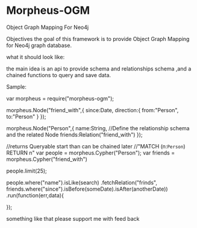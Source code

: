 Morpheus-OGM
============

Object Graph Mapping For Neo4j 

Objectives
the goal of this framework is to provide Object Graph Mapping for Neo4j graph database.

what it should look like:

the main idea is an api to provide schema and relationships schema ,and a chained functions to query and save data.

Sample:

var morpheus = require("morpheus-ogm");

morpheus.Node("friend_with",{
  since:Date,
  direction:{
   from:"Person",
   to:"Person"
  }
});

morpheus.Node("Person",{
  name:String,
  //Define the relationship schema and the related Node
  friends:Relation("friend_with")
});

//returns Queryable start than can be chained later 
//"MATCH (n:`Person`) RETURN n"
var people = morpheus.Cypher("Person");
var friends = morpheus.Cypher("friend_with")

people.limit(25);

people.where("name").isLike(search)
.fetchRelation("frinds",
friends.where("since").isBefore(someDate).isAfter(anotherDate))
.run(function(err,data){
  
});

something like that 
please support me with feed back
